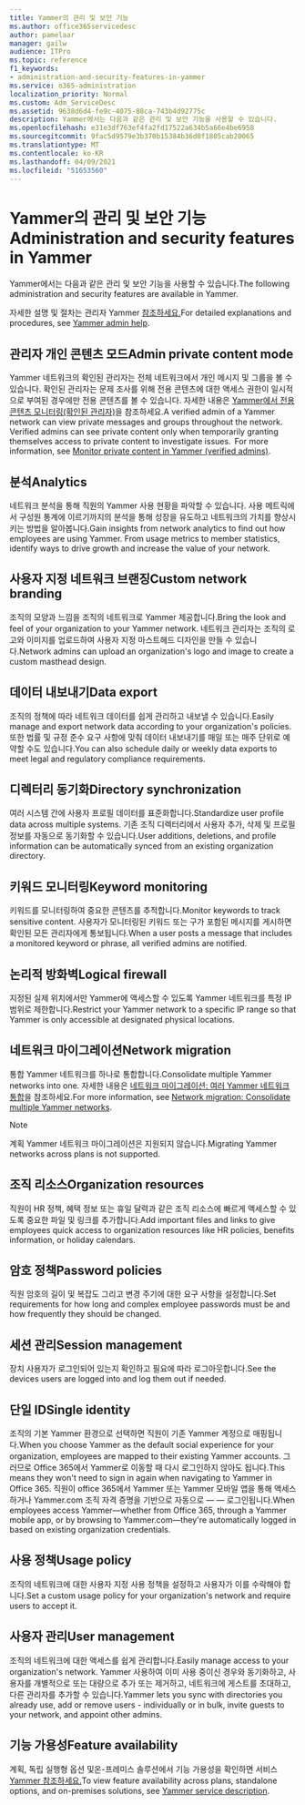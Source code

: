 ```yaml
---
title: Yammer의 관리 및 보안 기능
ms.author: office365servicedesc
author: pamelaar
manager: gailw
audience: ITPro
ms.topic: reference
f1_keywords:
- administration-and-security-features-in-yammer
ms.service: o365-administration
localization_priority: Normal
ms.custom: Adm_ServiceDesc
ms.assetid: 9638d6d4-fe9c-4075-88ca-743b4d92775c
description: Yammer에서는 다음과 같은 관리 및 보안 기능을 사용할 수 있습니다.
ms.openlocfilehash: e31e3df763ef4fa2fd17522a634b5a66e4be6958
ms.sourcegitcommit: 9fac5d9579e3b370b15384b36d0f1805cab20065
ms.translationtype: MT
ms.contentlocale: ko-KR
ms.lasthandoff: 04/09/2021
ms.locfileid: "51653560"
---
```

# <a name="administration-and-security-features-in-yammer"></a><span data-ttu-id="e1049-103">Yammer의 관리 및 보안 기능</span><span class="sxs-lookup"><span data-stu-id="e1049-103">Administration and security features in Yammer</span></span>

<span data-ttu-id="e1049-104">Yammer에서는 다음과 같은 관리 및 보안 기능을 사용할 수 있습니다.</span><span class="sxs-lookup"><span data-stu-id="e1049-104">The following administration and security features are available in Yammer.</span></span>
  
<span data-ttu-id="e1049-105">자세한 설명 및 절차는 관리자 Yammer [참조하세요.](/yammer/)</span><span class="sxs-lookup"><span data-stu-id="e1049-105">For detailed explanations and procedures, see [Yammer admin help](/yammer/).</span></span>

## <a name="admin-private-content-mode"></a><span data-ttu-id="e1049-106">관리자 개인 콘텐츠 모드</span><span class="sxs-lookup"><span data-stu-id="e1049-106">Admin private content mode</span></span>

<span data-ttu-id="e1049-p101">Yammer 네트워크의 확인된 관리자는 전체 네트워크에서 개인 메시지 및 그룹을 볼 수 있습니다. 확인된 관리자는 문제 조사를 위해 전용 콘텐츠에 대한 액세스 권한이 일시적으로 부여된 경우에만 전용 콘텐츠를 볼 수 있습니다. 자세한 내용은 [Yammer에서 전용 콘텐츠 모니터링(확인된 관리자)](/yammer/manage-security-and-compliance/monitor-private-content)을 참조하세요.</span><span class="sxs-lookup"><span data-stu-id="e1049-p101">A verified admin of a Yammer network can view private messages and groups throughout the network.  Verified admins can see private content only when temporarily granting themselves access to private content to investigate issues.  For more information, see [Monitor private content in Yammer (verified admins)](/yammer/manage-security-and-compliance/monitor-private-content).</span></span>

## <a name="analytics"></a><span data-ttu-id="e1049-110">분석</span><span class="sxs-lookup"><span data-stu-id="e1049-110">Analytics</span></span>

<span data-ttu-id="e1049-p102">네트워크 분석을 통해 직원의 Yammer 사용 현황을 파악할 수 있습니다. 사용 메트릭에서 구성원 통계에 이르기까지의 분석을 통해 성장을 유도하고 네트워크의 가치를 향상시키는 방법을 알아봅니다.</span><span class="sxs-lookup"><span data-stu-id="e1049-p102">Gain insights from network analytics to find out how employees are using Yammer. From usage metrics to member statistics, identify ways to drive growth and increase the value of your network.</span></span>

## <a name="custom-network-branding"></a><span data-ttu-id="e1049-113">사용자 지정 네트워크 브랜징</span><span class="sxs-lookup"><span data-stu-id="e1049-113">Custom network branding</span></span>

<span data-ttu-id="e1049-114">조직의 모양과 느낌을 조직의 네트워크로 Yammer 제공합니다.</span><span class="sxs-lookup"><span data-stu-id="e1049-114">Bring the look and feel of your organization to your Yammer network.</span></span> <span data-ttu-id="e1049-115">네트워크 관리자는 조직의 로고와 이미지를 업로드하여 사용자 지정 마스트헤드 디자인을 만들 수 있습니다.</span><span class="sxs-lookup"><span data-stu-id="e1049-115">Network admins can upload an organization's logo and image to create a custom masthead design.</span></span>

## <a name="data-export"></a><span data-ttu-id="e1049-116">데이터 내보내기</span><span class="sxs-lookup"><span data-stu-id="e1049-116">Data export</span></span>

<span data-ttu-id="e1049-117">조직의 정책에 따라 네트워크 데이터를 쉽게 관리하고 내보낼 수 있습니다.</span><span class="sxs-lookup"><span data-stu-id="e1049-117">Easily manage and export network data according to your organization's policies.</span></span> <span data-ttu-id="e1049-118">또한 법률 및 규정 준수 요구 사항에 맞춰 데이터 내보내기를 매일 또는 매주 단위로 예약할 수도 있습니다.</span><span class="sxs-lookup"><span data-stu-id="e1049-118">You can also schedule daily or weekly data exports to meet legal and regulatory compliance requirements.</span></span>
  
## <a name="directory-synchronization"></a><span data-ttu-id="e1049-119">디렉터리 동기화</span><span class="sxs-lookup"><span data-stu-id="e1049-119">Directory synchronization</span></span>

<span data-ttu-id="e1049-120">여러 시스템 간에 사용자 프로필 데이터를 표준화합니다.</span><span class="sxs-lookup"><span data-stu-id="e1049-120">Standardize user profile data across multiple systems.</span></span> <span data-ttu-id="e1049-121">기존 조직 디렉터리에서 사용자 추가, 삭제 및 프로필 정보를 자동으로 동기화할 수 있습니다.</span><span class="sxs-lookup"><span data-stu-id="e1049-121">User additions, deletions, and profile information can be automatically synced from an existing organization directory.</span></span>

## <a name="keyword-monitoring"></a><span data-ttu-id="e1049-122">키워드 모니터링</span><span class="sxs-lookup"><span data-stu-id="e1049-122">Keyword monitoring</span></span>

<span data-ttu-id="e1049-123">키워드를 모니터링하여 중요한 콘텐츠를 추적합니다.</span><span class="sxs-lookup"><span data-stu-id="e1049-123">Monitor keywords to track sensitive content.</span></span> <span data-ttu-id="e1049-124">사용자가 모니터링된 키워드 또는 구가 포함된 메시지를 게시하면 확인된 모든 관리자에게 통보됩니다.</span><span class="sxs-lookup"><span data-stu-id="e1049-124">When a user posts a message that includes a monitored keyword or phrase, all verified admins are notified.</span></span>

## <a name="logical-firewall"></a><span data-ttu-id="e1049-125">논리적 방화벽</span><span class="sxs-lookup"><span data-stu-id="e1049-125">Logical firewall</span></span>

<span data-ttu-id="e1049-126">지정된 실제 위치에서만 Yammer에 액세스할 수 있도록 Yammer 네트워크를 특정 IP 범위로 제한합니다.</span><span class="sxs-lookup"><span data-stu-id="e1049-126">Restrict your Yammer network to a specific IP range so that Yammer is only accessible at designated physical locations.</span></span>

## <a name="network-migration"></a><span data-ttu-id="e1049-127">네트워크 마이그레이션</span><span class="sxs-lookup"><span data-stu-id="e1049-127">Network migration</span></span>

<span data-ttu-id="e1049-128">통합 Yammer 네트워크를 하나로 통합합니다.</span><span class="sxs-lookup"><span data-stu-id="e1049-128">Consolidate multiple Yammer networks into one.</span></span> <span data-ttu-id="e1049-129">자세한 내용은 [네트워크 마이그레이션: 여러 Yammer 네트워크 통합](/yammer/configure-your-yammer-network/consolidate-multiple-yammer-networks)을 참조하세요.</span><span class="sxs-lookup"><span data-stu-id="e1049-129">For more information, see [Network migration: Consolidate multiple Yammer networks](/yammer/configure-your-yammer-network/consolidate-multiple-yammer-networks).</span></span>
  
> [!NOTE]
> <span data-ttu-id="e1049-130">계획 Yammer 네트워크 마이그레이션은 지원되지 않습니다.</span><span class="sxs-lookup"><span data-stu-id="e1049-130">Migrating Yammer networks across plans is not supported.</span></span> 

## <a name="organization-resources"></a><span data-ttu-id="e1049-131">조직 리소스</span><span class="sxs-lookup"><span data-stu-id="e1049-131">Organization resources</span></span>

<span data-ttu-id="e1049-132">직원이 HR 정책, 혜택 정보 또는 휴일 달력과 같은 조직 리소스에 빠르게 액세스할 수 있도록 중요한 파일 및 링크를 추가합니다.</span><span class="sxs-lookup"><span data-stu-id="e1049-132">Add important files and links to give employees quick access to organization resources like HR policies, benefits information, or holiday calendars.</span></span>
  
## <a name="password-policies"></a><span data-ttu-id="e1049-133">암호 정책</span><span class="sxs-lookup"><span data-stu-id="e1049-133">Password policies</span></span>

<span data-ttu-id="e1049-134">직원 암호의 길이 및 복잡도 그리고 변경 주기에 대한 요구 사항을 설정합니다.</span><span class="sxs-lookup"><span data-stu-id="e1049-134">Set requirements for how long and complex employee passwords must be and how frequently they should be changed.</span></span>
  
## <a name="session-management"></a><span data-ttu-id="e1049-135">세션 관리</span><span class="sxs-lookup"><span data-stu-id="e1049-135">Session management</span></span>

<span data-ttu-id="e1049-136">장치 사용자가 로그인되어 있는지 확인하고 필요에 따라 로그아웃합니다.</span><span class="sxs-lookup"><span data-stu-id="e1049-136">See the devices users are logged into and log them out if needed.</span></span>

## <a name="single-identity"></a><span data-ttu-id="e1049-137">단일 ID</span><span class="sxs-lookup"><span data-stu-id="e1049-137">Single identity</span></span>

<span data-ttu-id="e1049-138">조직의 기본 Yammer 환경으로 선택하면 직원이 기존 Yammer 계정으로 매핑됩니다.</span><span class="sxs-lookup"><span data-stu-id="e1049-138">When you choose Yammer as the default social experience for your organization, employees are mapped to their existing Yammer accounts.</span></span> <span data-ttu-id="e1049-139">그러므로 Office 365에서 Yammer로 이동할 때 다시 로그인하지 않아도 됩니다.</span><span class="sxs-lookup"><span data-stu-id="e1049-139">This means they won't need to sign in again when navigating to Yammer in Office 365.</span></span> <span data-ttu-id="e1049-140">직원이 office 365에서 Yammer 또는 Yammer 모바일 앱을 통해 액세스하거나 Yammer.com 조직 자격 증명을 기반으로 자동으로 &mdash; &mdash; 로그인됩니다.</span><span class="sxs-lookup"><span data-stu-id="e1049-140">When employees access Yammer&mdash;whether from Office 365, through a Yammer mobile app, or by browsing to Yammer.com&mdash;they're automatically logged in based on existing organization credentials.</span></span>

## <a name="usage-policy"></a><span data-ttu-id="e1049-141">사용 정책</span><span class="sxs-lookup"><span data-stu-id="e1049-141">Usage policy</span></span>

<span data-ttu-id="e1049-142">조직의 네트워크에 대한 사용자 지정 사용 정책을 설정하고 사용자가 이를 수락해야 합니다.</span><span class="sxs-lookup"><span data-stu-id="e1049-142">Set a custom usage policy for your organization's network and require users to accept it.</span></span>

## <a name="user-management"></a><span data-ttu-id="e1049-143">사용자 관리</span><span class="sxs-lookup"><span data-stu-id="e1049-143">User management</span></span>

<span data-ttu-id="e1049-144">조직의 네트워크에 대한 액세스를 쉽게 관리합니다.</span><span class="sxs-lookup"><span data-stu-id="e1049-144">Easily manage access to your organization's network.</span></span> <span data-ttu-id="e1049-145">Yammer 사용하여 이미 사용 중이신 경우와 동기화하고, 사용자를 개별적으로 또는 대량으로 추가 또는 제거하고, 네트워크에 게스트를 초대하고, 다른 관리자를 추가할 수 있습니다.</span><span class="sxs-lookup"><span data-stu-id="e1049-145">Yammer lets you sync with directories you already use, add or remove users - individually or in bulk, invite guests to your network, and appoint other admins.</span></span>

## <a name="feature-availability"></a><span data-ttu-id="e1049-146">기능 가용성</span><span class="sxs-lookup"><span data-stu-id="e1049-146">Feature availability</span></span>

<span data-ttu-id="e1049-147">계획, 독립 실행형 옵션 및온-프레미스 솔루션에서 기능 가용성을 확인하면 서비스 [Yammer 참조하세요.](yammer-service-description.md)</span><span class="sxs-lookup"><span data-stu-id="e1049-147">To view feature availability across plans, standalone options, and on-premises solutions, see [Yammer service description](yammer-service-description.md).</span></span>

